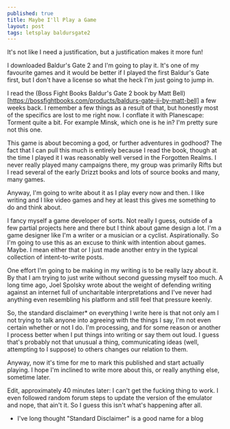 ```yaml
---
published: true
title: Maybe I'll Play a Game
layout: post
tags: letsplay baldursgate2
---
```


It's not like I need a justification, but a justification makes it more fun! 

I downloaded Baldur's Gate 2 and I'm going to play it. It's one of my favourite games and it would be better if I played the first Baldur's Gate first, but I don't have a license so what the heck I'm just going to jump in.

I read the (Boss Fight Books Baldur's Gate 2 book by Matt Bell)[https://bossfightbooks.com/products/baldurs-gate-ii-by-matt-bell] a few weeks back. I remember a few things as a result of that, but honestly most of the specifics are lost to me right now. I conflate it with Planescape: Torment quite a bit. For example Minsk, which one is he in? I'm pretty sure not this one.

This game is about becoming a god, or further adventures in godhood? The fact that I can pull this much is entirely because I read the book, though at the time I played it I was reasonably well versed in the Forgotten Realms. I never really played many campaigns there, my group was primarily Rifts but I read several of the early Drizzt books and lots of source books and many, many games.

Anyway, I'm going to write about it as I play every now and then. I like writing and I like video games and hey at least this gives me something to do and think about. 

I fancy myself a game developer of sorts. Not really I guess, outside of a few partial projects here and there but I think about game design a lot. I'm a game designer like I'm a writer or a musician or a cyclist. Aspirationally. So I'm going to use this as an excuse to think with intention about games. Maybe. I mean either that or I just made another entry in the typical collection of intent-to-write posts.

One effort I'm going to be making in my writing is to be really lazy about it. By that I am trying to just write without second guessing myself too much. A long time ago, Joel Spolsky wrote about the weight of defending writing against an internet full of uncharitable interpretations and I've never had anything even resembling his platform and still feel that pressure keenly. 

So, the standard disclaimer* on everything I write here is that not only am I not trying to talk anyone into agreeing with the things I say, I'm not even certain whether or not I do. I'm processing, and for some reason or another I process better when I put things into writing or say them out loud. I guess that's probably not that unusual a thing, communicating ideas (well, attempting to I suppose) to others changes our relation to them.

Anyway, now it's time for me to mark this published and start actually playing. I hope I'm inclined to write more about this, or really anything else, sometime later.

Edit, approximately 40 minutes later: I can't get the fucking thing to work. I even followed random forum steps to update the version of the emulator and nope, that ain't it. So I guess this isn't what's happening after all.

* I've long thought "Standard Disclaimer" is a good name for a blog
